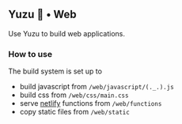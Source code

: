 ## Yuzu 🍋 • Web 

Use Yuzu to build web applications.

### How to use

The build system is set up to
* build javascript from `/web/javascript/(._.).js`
* build css from `/web/css/main.css`
* serve [netlify](https://netlify.com) functions from `/web/functions`
* copy static files from `/web/static`


